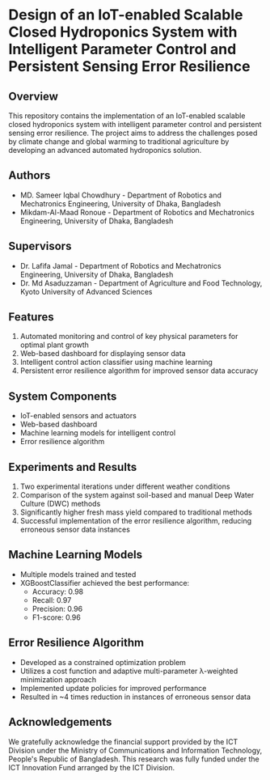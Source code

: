 # Design of an IoT-enabled Scalable Closed Hydroponics System with Intelligent Parameter Control and Persistent Sensing Error Resilience

## Overview

This repository contains the implementation of an IoT-enabled scalable closed hydroponics system with intelligent parameter control and persistent sensing error resilience. The project aims to address the challenges posed by climate change and global warming to traditional agriculture by developing an advanced automated hydroponics solution.

## Authors

- MD. Sameer Iqbal Chowdhury - Department of Robotics and Mechatronics Engineering, University of Dhaka, Bangladesh
- Mikdam-Al-Maad Ronoue - Department of Robotics and Mechatronics Engineering, University of Dhaka, Bangladesh

## Supervisors

- Dr. Lafifa Jamal - Department of Robotics and Mechatronics Engineering, University of Dhaka, Bangladesh
- Dr. Md Asaduzzaman - Department of Agriculture and Food Technology, Kyoto University of Advanced Sciences

## Features

1. Automated monitoring and control of key physical parameters for optimal plant growth
2. Web-based dashboard for displaying sensor data
3. Intelligent control action classifier using machine learning
4. Persistent error resilience algorithm for improved sensor data accuracy

## System Components

- IoT-enabled sensors and actuators
- Web-based dashboard
- Machine learning models for intelligent control
- Error resilience algorithm

## Experiments and Results

1. Two experimental iterations under different weather conditions
2. Comparison of the system against soil-based and manual Deep Water Culture (DWC) methods
3. Significantly higher fresh mass yield compared to traditional methods
4. Successful implementation of the error resilience algorithm, reducing erroneous sensor data instances

## Machine Learning Models

- Multiple models trained and tested
- XGBoostClassifier achieved the best performance:
  - Accuracy: 0.98
  - Recall: 0.97
  - Precision: 0.96
  - F1-score: 0.96

## Error Resilience Algorithm

- Developed as a constrained optimization problem
- Utilizes a cost function and adaptive multi-parameter λ-weighted minimization approach
- Implemented update policies for improved performance
- Resulted in ~4 times reduction in instances of erroneous sensor data

## Acknowledgements

We gratefully acknowledge the financial support provided
by the ICT Division under the Ministry of Communications
and Information Technology, People's Republic of Bangladesh. This research was fully funded
under the ICT Innovation Fund arranged by the ICT Division.
